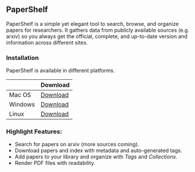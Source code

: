 ## PaperShelf

PaperShelf is a simple yet elegant tool to search, browse, and organize papers for researchers. It gathers data from publicly available sources (e.g. arxiv) so you always get the official, complete, and up-to-date version and information across different sites.

### Installation

PaperShelf is available in different platforms.

  
|      | Download|
|------|----------|
| Mac OS | [Download](https://github.com/trungd/PaperShelf/releases/latest/download/PaperShelf-mac.dmg)|
| Windows| [Download](https://github.com/trungd/PaperShelf/releases/latest/download/PaperShelf-win-Setup.exe)|
| Linux | [Download](https://github.com/trungd/PaperShelf/releases/latest/download/PaperShelf-linux.AppImage)|


### Highlight Features:

- Search for papers on arxiv (more sources coming).
- Download papers and index with metadata and auto-generated tags.
- Add papers to your library and organize with *Tags* and *Collections*.
- Render PDF files with readability.
